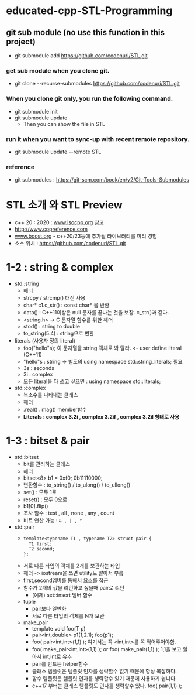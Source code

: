 # educated-cpp-STL-Programming

## git sub module (**no use** this function in this project)
- git submodule add https://github.com/codenuri/STL.git

### get sub module when you clone git.
- git clone --recurse-submodules https://github.com/codenuri/STL.git

### When you clone git only, you run the following command.
- git submodule init
- git submodule update 
    - Then you can show the file in STL

### run it when you want to sync-up with recent remote repository.
- git submodule update --remote STL


### reference
- git submodules : https://git-scm.com/book/en/v2/Git-Tools-Submodules


# STL 소개 와 STL Preview
- c++ 20 : 2020 : www.isocpp.org 참고
- http://www.cppreference.com 
- www.boost.org - c++20/23등에 추가될 라이브러리를 미리 경험
- 소스 위치 : https://github.com/codenuri/STL.git

# 1-2 : string & complex
- std::string
  - <string> 헤더
  - strcpy / strcmp() 대신 사용
  - char* c1.c_str() : const char* 을 반환
  - data() : C++11이상은 null 문자를 끝나는 것을 보장.  c_str()과 같다.
  - <string.h> <cstring>  -> C 문자열 함수를 위한 헤더 
  - stod() : string to double
  - to_string(5.4)  : string으로 변환
- literals (사용자 정의 literal)
  - foo("hello"s);   이 문자열을 string 객체로 봐 달라. <- user define literal (C++11)
  - "hello"s : string  =>  별도의 using namespace std::string_literals;   필요
  - 3s : seconds
  - 3i : complex<double>
  - 모든 literal을 다 쓰고 싶으면 : using namespace std::literals;  
- std::complex
  - 복소수를 나타내는 클래스 
  - <complex> 헤더
  - .real() .imag() member함수
  - **Literals : complex<double> 3.2i , complex<float> 3.2if , complex<long double> 3.2il 형태로 사용**
  
# 1-3 : bitset & pair
- std::bitset
  - bit를 관리하는 클래스
  - <bitset> 헤더
  - bitset<8> b1 = 0xf0;    0b11110000; 
  - 변환함수 : to_string() / to_ulong() / to_ullong()
  - set() : 모두 1로
  - reset() : 모두 0으로
  - b1[0].flip()
  - 조사 함수 : test , all , none , any , count
  - 비트 연산 가능 : `& , | , ^`
- std::pair
  - ```
    template<typename T1 , typename T2> struct pair {
      T1 first;
      T2 second;
    };
    ```
  - 서로 다른 타입의 객체를 2개를 보관하는 타입
  - <utility> 헤더   -> iostream을 쓰면 utility도 알아서 부름
  - first,second멤버를 통해서 요소를 접근
  - 함수가 2개의 값을 리턴하고 싶을때 pair로 리턴
    - (예제) set::insert 멤버 함수 
  - tuple
    - pair보다 일반화
    - 서로 다른 타입의 객체를 N개 보관
  - make_pair
    - template<typename T> void foo(T p)
    - pair<int,double> p1(1,2.1); foo(p1);
    - foo( pair<int,int>(1,1) );   여기서는 꼭 <int,int>를 꼭 적어주어야함.
    - foo( make_pair<int,int>(1,1) );  or foo( make_pair(1,1) ); 1,1을 보고 알아서 int,int로 유추
    - pair를 만드는 helper함수
    - 클래스 템플릿은 템플릿 인자를 생략할수 없기 때문에 항상 복잡하다.
    - 함수 템플릿은 템플릿 인자를 생략할수 있기 때문에 사용하기 쉽니다. 
    - c++17 부터는 클래스 템플릿도 인자를 생략할수 있다.    foo( pair(1,1) );  
  
